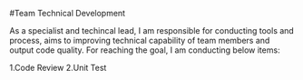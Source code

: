 #Team Technical Development

As a specialist and techincal lead, I am responsible for conducting tools and process, aims to improving technical capability of team members and output code quality.
For reaching the goal, I am conducting below items:

1.Code Review
2.Unit Test

